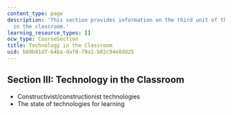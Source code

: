 ```yaml
---
content_type: page
description: 'This section provides information on the third unit of the course: technology
  in the classroom.'
learning_resource_types: []
ocw_type: CourseSection
title: Technology in the Classroom
uid: b60b81d7-64ba-daf0-79a1-b82c94e8dd25
---
```


Section III: Technology in the Classroom
----------------------------------------

*   Constructivist/constructionist technologies
*   The state of technologies for learning